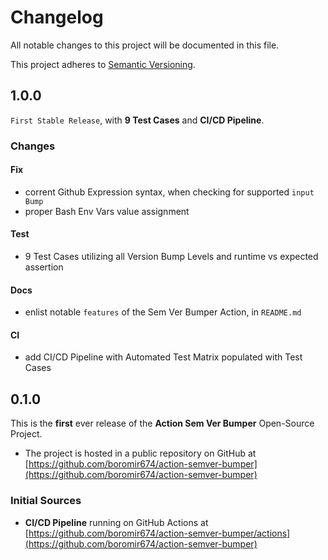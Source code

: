 # Changelog

All notable changes to this project will be documented in this file.

This project adheres to [Semantic Versioning](https://semver.org/).

## 1.0.0

`First Stable Release`, with **9 Test Cases** and **CI/CD Pipeline**.

### Changes

#### Fix
- corrent Github Expression syntax, when checking for supported `input Bump`
- proper Bash Env Vars value assignment

#### Test
- 9 Test Cases utilizing all Version Bump Levels and runtime vs expected assertion

#### Docs
- enlist notable `features` of the Sem Ver Bumper Action, in `README.md`

#### CI
- add CI/CD Pipeline with Automated Test Matrix populated with Test Cases


## 0.1.0

This is the **first** ever release of the **Action Sem Ver Bumper** Open-Source Project.
- The project is hosted in a public repository on GitHub at [https://github.com/boromir674/action-semver-bumper](https://github.com/boromir674/action-semver-bumper)

### Initial Sources

- **CI/CD Pipeline** running on GitHub Actions at [https://github.com/boromir674/action-semver-bumper/actions](https://github.com/boromir674/action-semver-bumper)
